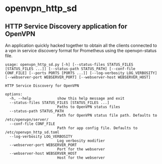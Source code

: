 # openvpn_http_sd

## HTTP Service Discovery application for OpenVPN

An application quickly hacked together to obtain all the clients connected to a vpn in service discovery format for Prometheus using the openvpn-status file.

```commandline
usage: openvpn_http_sd.py [-h] [--status-files STATUS_FILES [STATUS_FILES ...]] [--status-path STATUS_PATH] [--conf-file CONF_FILE] [--ports PORTS [PORTS ...]] [--log-verbosity LOG_VERBOSITY] [--webserver-port WEBSERVER_PORT] [--webserver-host WEBSERVER_HOST]

HTTP Service Discovery for OpenVPN

options:
  -h, --help            show this help message and exit
  --status-files STATUS_FILES [STATUS_FILES ...]
                        Paths to OpenVPN status files
  --status-path STATUS_PATH
                        Path for OpenVPN status file path. Defaults to /etc/openvpn/server/
  --conf-file CONF_FILE
                        Path for app config file. Defaults to /etc/openvpn_http_sd.toml
  --log-verbosity LOG_VERBOSITY
                        Log verbosity modifier
  --webserver-port WEBSERVER_PORT
                        Port for the webserver
  --webserver-host WEBSERVER_HOST
                        Host for the webserver
```
